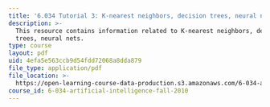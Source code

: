 ```yaml
---
title: '6.034 Tutorial 3: K-nearest neighbors, decision trees, neural nets'
description: >-
  This resource contains information related to K-nearest neighbors, decision
  trees, neural nets.
type: course
layout: pdf
uid: 4efa5e563ccb9d54fdd72068a8dda879
file_type: application/pdf
file_location: >-
  https://open-learning-course-data-production.s3.amazonaws.com/6-034-artificial-intelligence-fall-2010/4efa5e563ccb9d54fdd72068a8dda879_MIT6_034F10_tutor03.pdf
course_id: 6-034-artificial-intelligence-fall-2010
---
```

